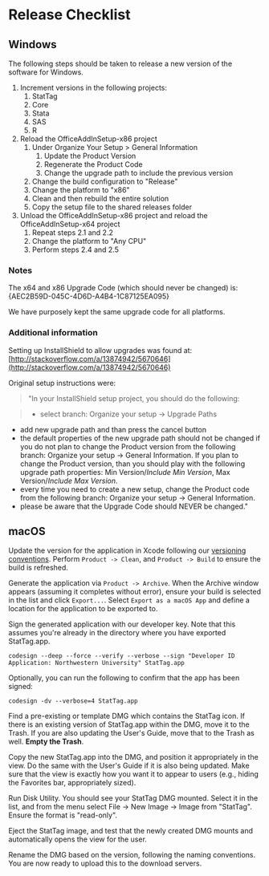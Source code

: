 # Release Checklist

## Windows
The following steps should be taken to release a new version of the software for Windows.

1. Increment versions in the following projects:
	1. StatTag
	2. Core
	3. Stata
	4. SAS
	5. R
2. Reload the OfficeAddInSetup-x86 project
	1. Under Organize Your Setup > General Information
		1. Update the Product Version
		2. Regenerate the Product Code
		3. Change the upgrade path to include the previous version
	2. Change the build configuration to "Release"
	3. Change the platform to "x86"
	4. Clean and then rebuild the entire solution
	5. Copy the setup file to the shared releases folder
3. Unload the OfficeAddInSetup-x86 project and reload the OfficeAddInSetup-x64 project
	1. Repeat steps 2.1 and 2.2
	2. Change the platform to "Any CPU"
	3. Perform steps 2.4 and 2.5


### Notes
The x64 and x86 Upgrade Code (which should never be changed) is: {AEC2B59D-045C-4D6D-A4B4-1C87125EA095}

We have purposely kept the same upgrade code for all platforms.

### Additional information
Setting up InstallShield to allow upgrades was found at: [http://stackoverflow.com/a/13874942/5670646](http://stackoverflow.com/a/13874942/5670646)

Original setup instructions were:


> "In your InstallShield setup project, you should do the following:

> * select branch: Organize your setup -> Upgrade Paths
* add new upgrade path and than press the cancel button
* the default properties of the new upgrade path should not be changed if you do not plan to change the Product version from the following branch: Organize your setup -> General Information. If you plan to change the Product version, than you should play with the following upgrade path properties: Min Version/_Include Min Version_, Max Version/_Include Max Version_.
* every time you need to create a new setup, change the Product code from the following branch: Organize your setup -> General Information.
* please be aware that the Upgrade Code should NEVER be changed."

## macOS
Update the version for the application in Xcode following our [versioning conventions](https://github.com/StatTag/stattag-documentation/blob/master/Versioning.md).  Perform `Product -> Clean`, and `Product -> Build` to ensure the build is refreshed.

Generate the application via `Product -> Archive`.  When the Archive window appears (assuming it completes without error), ensure your build is selected in the list and click `Export...`.  Select `Export as a macOS App` and define a location for the application to be exported to.

Sign the generated application with our developer key.  Note that this assumes you're already in the directory where you have exported StatTag.app.
```
codesign --deep --force --verify --verbose --sign "Developer ID Application: Northwestern University" StatTag.app
```

Optionally, you can run the following to confirm that the app has been signed:
```
codesign -dv --verbose=4 StatTag.app
```

Find a pre-existing or template DMG which contains the StatTag icon.  If there is an existing version of StatTag.app within the DMG, move it to the Trash.  If you are also updating the User's Guide, move that to the Trash as well.  **Empty the Trash**.

Copy the new StatTag.app into the DMG, and position it appropriately in the view.  Do the same with the User's Guide if it is also being updated.  Make sure that the view is exactly how you want it to appear to users (e.g., hiding the Favorites bar, appropriately sized).

Run Disk Utility.  You should see your StatTag DMG mounted.  Select it in the list, and from the menu select File -> New Image -> Image from "StatTag".  Ensure the format is "read-only".

Eject the StatTag image, and test that the newly created DMG mounts and automatically opens the view for the user.

Rename the DMG based on the version, following the naming conventions.  You are now ready to upload this to the download servers.
